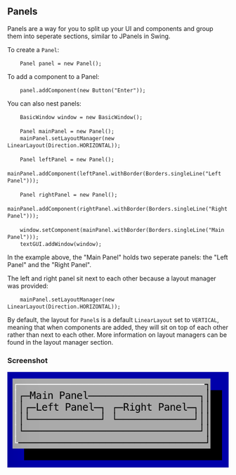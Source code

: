 Panels
---

Panels are a way for you to split up your UI and components and group them into seperate sections, similar to JPanels in Swing.

To create a `Panel`:

```
	Panel panel = new Panel();
```

To add a component to a Panel:

```
	panel.addComponent(new Button("Enter"));
```

You can also nest panels:

```
	BasicWindow window = new BasicWindow();

	Panel mainPanel = new Panel();
	mainPanel.setLayoutManager(new LinearLayout(Direction.HORIZONTAL));

	Panel leftPanel = new Panel();
	mainPanel.addComponent(leftPanel.withBorder(Borders.singleLine("Left Panel")));

	Panel rightPanel = new Panel();
	mainPanel.addComponent(rightPanel.withBorder(Borders.singleLine("Right Panel")));

	window.setComponent(mainPanel.withBorder(Borders.singleLine("Main Panel")));
	textGUI.addWindow(window);
```

In the example above, the "Main Panel" holds two seperate panels: the "Left Panel" and the "Right Panel".

The left and right panel sit next to each other because a layout manager was provided:

```
	mainPanel.setLayoutManager(new LinearLayout(Direction.HORIZONTAL));
```

By default, the layout for `Panel`s is a default `LinearLayout` set to `VERTICAL`, meaning that when components are added, they will sit on top of each other rather than next to each other. More information on layout managers can be found in the layout manager section.

### Screenshot

![](screenshots/panels.png)